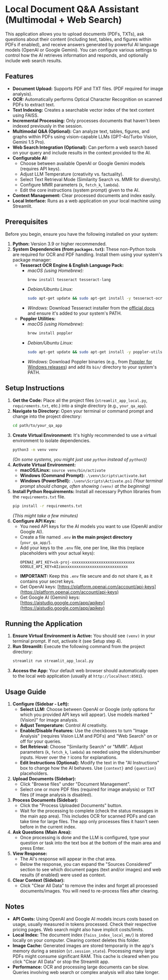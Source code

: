 # Local Document Q&A Assistant (Multimodal + Web Search)

This application allows you to upload documents (PDFs, TXTs), ask questions about their content (including text, tables, and figures within PDFs if enabled), and receive answers generated by powerful AI language models (OpenAI or Google Gemini). You can configure various settings to control how the AI retrieves information and responds, and optionally include web search results.

## Features

*   **Document Upload:** Supports PDF and TXT files. (PDF required for image analysis).
*   **OCR:** Automatically performs Optical Character Recognition on scanned PDFs to extract text.
*   **Text Indexing:** Creates a searchable vector index of the text content using FAISS.
*   **Incremental Processing:** Only processes documents that haven't been indexed previously in the session.
*   **Multimodal Q&A (Optional):** Can analyze text, tables, figures, and graphs within PDFs using vision-capable LLMs (GPT-4o/Turbo Vision, Gemini 1.5 Pro).
*   **Web Search Integration (Optional):** Can perform a web search based on your query and include results in the context provided to the AI.
*   **Configurable AI:**
    *   Choose between available OpenAI or Google Gemini models (requires API keys).
    *   Adjust LLM Temperature (creativity vs. factuality).
    *   Select Text Retrieval Mode (Similarity Search vs. MMR for diversity).
    *   Configure MMR parameters (`k`, `fetch_k`, `lambda`).
    *   Edit the core instructions (system prompt) given to the AI.
*   **Context Management:** Clear processed documents and index easily.
*   **Local Interface:** Runs as a web application on your local machine using Streamlit.

## Prerequisites

Before you begin, ensure you have the following installed on your system:

1.  **Python:** Version 3.9 or higher recommended.
2.  **System Dependencies (from `packages.txt`):** These non-Python tools are required for OCR and PDF handling. Install them using your system's package manager:
    *   **Tesseract OCR Engine & English Language Pack:**
        *   *macOS (using Homebrew):*
            ```bash
            brew install tesseract tesseract-lang
            ```
        *   *Debian/Ubuntu Linux:*
            ```bash
            sudo apt-get update && sudo apt-get install -y tesseract-ocr tesseract-ocr-eng
            ```
        *   *Windows:* Download Tesseract installer from the [official docs](https://github.com/tesseract-ocr/tessdoc) and ensure it's added to your system's PATH.
    *   **Poppler Utilities:**
        *   *macOS (using Homebrew):*
            ```bash
            brew install poppler
            ```
        *   *Debian/Ubuntu Linux:*
            ```bash
            sudo apt-get update && sudo apt-get install -y poppler-utils
            ```
        *   *Windows:* Download Poppler binaries (e.g., from [Poppler for Windows releases](https://github.com/oschwartz10612/poppler-windows/releases/)) and add its `bin/` directory to your system's PATH.

## Setup Instructions

1.  **Get the Code:** Place all the project files (`streamlit_app_local.py`, `requirements.txt`, etc.) into a single directory (e.g., `your_qa_app`).
2.  **Navigate to Directory:** Open your terminal or command prompt and change into the project directory:
    ```bash
    cd path/to/your_qa_app
    ```
3.  **Create Virtual Environment:** It's highly recommended to use a virtual environment to isolate dependencies.
    ```bash
    python3 -m venv venv
    ```
    *(On some systems, you might just use `python` instead of `python3`)*
4.  **Activate Virtual Environment:**
    *   **macOS/Linux:** `source venv/bin/activate`
    *   **Windows (Command Prompt):** `.\venv\Scripts\activate.bat`
    *   **Windows (PowerShell):** `.\venv\Scripts\Activate.ps1`
    *(Your terminal prompt should change, often showing `(venv)` at the beginning)*
5.  **Install Python Requirements:** Install all necessary Python libraries from the `requirements.txt` file.
    ```bash
    pip install -r requirements.txt
    ```
    *(This might take a few minutes)*
6.  **Configure API Keys:**
    *   You need API keys for the AI models you want to use (OpenAI and/or Google AI).
    *   Create a file named `.env` **in the main project directory** (`your_qa_app/`).
    *   Add your keys to the `.env` file, one per line, like this (replace placeholders with your actual keys):
        ```dotenv
        OPENAI_API_KEY=sk-proj-xxxxxxxxxxxxxxxxxxxxxxxxxxxx
        GOOGLE_API_KEY=AIzaxxxxxxxxxxxxxxxxxxxxxxxxxxxxx
        ```
    *   **IMPORTANT:** Keep this `.env` file secure and do not share it, as it contains your secret keys.
    *   Get OpenAI keys: [https://platform.openai.com/account/api-keys](https://platform.openai.com/account/api-keys)
    *   Get Google AI (Gemini) keys: [https://aistudio.google.com/app/apikey](https://aistudio.google.com/app/apikey)

## Running the Application

1.  **Ensure Virtual Environment is Active:** You should see `(venv)` in your terminal prompt. If not, activate it (see Setup step 4).
2.  **Run Streamlit:** Execute the following command from the project directory:
    ```bash
    streamlit run streamlit_app_local.py
    ```
3.  **Access the App:** Your default web browser should automatically open to the local web application (usually at `http://localhost:8501`).

## Usage Guide

1.  **Configure (Sidebar - Left):**
    *   **Select LLM:** Choose between OpenAI or Google (only options for which you provided API keys will appear). Use models marked "(Vision)" for image analysis.
    *   **Adjust Temperature:** Control AI creativity.
    *   **Enable/Disable Features:** Use the checkboxes to turn "Image Analysis" (requires Vision LLM and PDFs) and "Web Search" on or off for your queries.
    *   **Set Retrieval:** Choose "Similarity Search" or "MMR". Adjust parameters (`k`, `fetch_k`, `lambda`) as needed using the sliders/number inputs. Hover over the `?` icons for explanations.
    *   **Edit Instructions (Optional):** Modify the text in the "AI Instructions" box to change how the AI behaves. Use `{context}` and `{question}` placeholders.
2.  **Upload Documents (Sidebar):**
    *   Click "Browse files" under "Document Management".
    *   Select one or more PDF files (required for image analysis) or TXT files (if image analysis is disabled).
3.  **Process Documents (Sidebar):**
    *   Click the "Process Uploaded Documents" button.
    *   Wait for the processing to complete (check the status messages in the main app area). This includes OCR for scanned PDFs and can take time for large files. The app only processes files it hasn't seen before in the current index.
4.  **Ask Questions (Main Area):**
    *   Once processing is done and the LLM is configured, type your question or task into the text box at the bottom of the main area and press Enter.
5.  **View Response:**
    *   The AI's response will appear in the chat area.
    *   Below the response, you can expand the "Sources Considered" section to see which document pages (text and/or images) and web results (if enabled) were used as context.
6.  **Clear Context (Sidebar):**
    *   Click "Clear All Data" to remove the index and forget all processed documents/images. You will need to re-process files after clearing.

## Notes

*   **API Costs:** Using OpenAI and Google AI models incurs costs based on usage, usually measured in tokens processed. Check their respective pricing pages. Web search might also have implicit costs/limits.
*   **Local Index:** The document index (`faiss_index_local_mm/`) is stored locally on your computer. Clearing context deletes this folder.
*   **Image Cache:** Generated images are stored temporarily in the app's memory during a session (`st.session_state`). Processing many large PDFs might consume significant RAM. This cache is cleared when you click "Clear All Data" or stop the Streamlit app.
*   **Performance:** OCR and processing large documents can be slow. Queries involving web search or complex analysis will also take longer.
